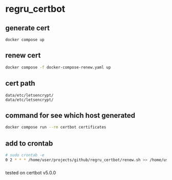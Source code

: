 # regru_certbot

## generate cert

```
docker compose up
```

## renew cert

```bash
docker compose -f docker-compose-renew.yaml up
```


## cert path

```
data/etc/letsencrypt/
data/etc/letsencrypt/
```

## command for see which host generated

```bash
docker compose run --rm certbot certificates
```

## add to crontab

```bash
# sudo crontab -e
0 2 * * * /home/user/projects/github/regru_certbot/renew.sh >> /home/user/projects/github/regru_certbot/data/cron.log 2>&1
```

###

tested on certbot v5.0.0